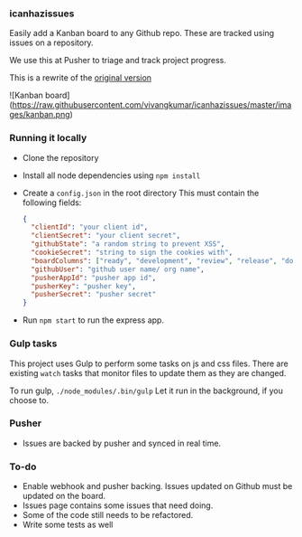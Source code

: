 ### icanhazissues

Easily add a Kanban board to any Github repo.
These are tracked using issues on a repository.

We use this at Pusher to triage and track project progress.

This is a rewrite of the [original version](https://github.com/pusher/icanhazissues)

![Kanban board] (https://raw.githubusercontent.com/vivangkumar/icanhazissues/master/images/kanban.png)

### Running it locally

- Clone the repository
- Install all node dependencies using `npm install`
- Create a `config.json` in the root directory
    This must contain the following fields:

    ```json
    {
      "clientId": "your client id",
      "clientSecret": "your client secret",
      "githubState": "a random string to prevent XSS",
      "cookieSecret": "string to sign the cookies with",
      "boardColumns": ["ready", "development", "review", "release", "done"],
      "githubUser": "github user name/ org name",
      "pusherAppId": "pusher app id",
      "pusherKey": "pusher key",
      "pusherSecret": "pusher secret"
    }

    ```
- Run `npm start` to run the express app.

### Gulp tasks

This project uses Gulp to perform some tasks on js and css files.
There are existing `watch` tasks that monitor files to update them as they are changed.

To run gulp, `./node_modules/.bin/gulp`
Let it run in the background, if you choose to.

### Pusher
- Issues are backed by pusher and synced in real time.

### To-do
- Enable webhook and pusher backing. Issues updated on Github must be updated on the board.
- Issues page contains some issues that need doing.
- Some of the code still needs to be refactored.
- Write some tests as well
